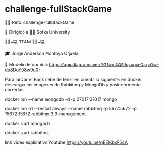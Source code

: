 # challenge-fullStackGame

🧗‍♂️ Reto: challenge-fullStackGame


🚀 Dirigido a 👨‍💻 Sofka University.

👨🏻•💻 TEAM 👨🏻•💻

🎓 Jorge Anderson Montoya Orjuela.

🌋 Modelo de dominio  https://app.diagrams.net/#G1wm3QFJsyxpxeQsryGw-du8DoYD8w9u0-



Para lanzar el Back debe de tener en cuenta lo siguiente:
en docker descargar las imagenes de Rabbitmq y MongoDb y posteriormente correrlas.

docker run --name mongodb -d -p 27017:27017 mongo

docker run -d --restart always --name rabbitmq -p 5672:5672 -p 15672:15672 rabbitmq:3.9-management


docker start mongodb

docker start rabbitmq

link video explicativo Youtube https://youtu.be/qEElKbxP54A
